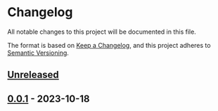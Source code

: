# Changelog

All notable changes to this project will be documented in this file.

The format is based on [Keep a Changelog](https://keepachangelog.com/en/1.0.0/),
and this project adheres to [Semantic Versioning](https://semver.org/spec/v2.0.0.html).



## [Unreleased]

## [0.0.1] - 2023-10-18

[Unreleased]: https://github.com/giantswarm/markdown-to-slack-blocks-tool/compare/v0.0.1...HEAD
[0.0.1]: https://github.com/giantswarm/markdown-to-slack-blocks-tool/compare/v0.0.0...v0.0.1
